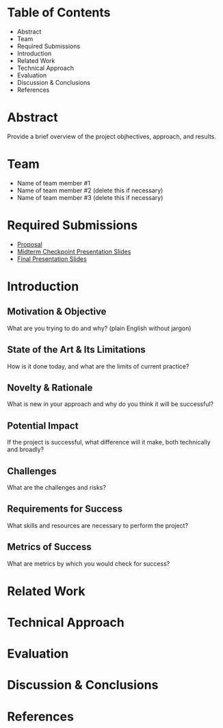 # Table of Contents
* Abstract
* Team
* Required Submissions
* Introduction
* Related Work
* Technical Approach
* Evaluation
* Discussion & Conclusions
* References

# Abstract

Provide a brief overview of the project objhectives, approach, and results.

# Team

* Name of team member \#1 
* Name of team member \#2 (delete this if necessary)
* Name of team member \#3 (delete this if necessary)

# Required Submissions

* [Proposal](http://)
* [Midterm Checkpoint Presentation Slides](http://)
* [Final Presentation Slides](http://)

# Introduction


## Motivation & Objective

What are you trying to do and why? (plain English without jargon)

## State of the Art & Its Limitations

How is it done today, and what are the limits of current practice?

## Novelty & Rationale

What is new in your approach and why do you think it will be successful?

## Potential Impact

If the project is successful, what difference will it make, both technically and broadly?

## Challenges

What are the challenges and risks?

## Requirements for Success

What skills and resources are necessary to perform the project?

## Metrics of Success

What are metrics by which you would check for success?

# Related Work

# Technical Approach

# Evaluation

# Discussion & Conclusions

# References

